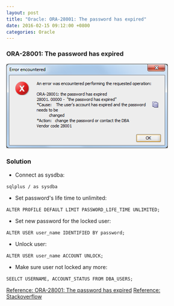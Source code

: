 ```yaml
---
layout: post
title: "Oracle: ORA-28001: The password has expired"
date: 2016-02-15 09:12:00 +0800
categories: Oracle
---
```

### ORA-28001: The password has expired
![Oracle ORA-28001](/images/oracle-error/ora-28001_error.png)

### Solution
* Connect as sysdba:

```
sqlplus / as sysdba
```

* Set password's life time to unlimited:

```
ALTER PROFILE DEFAULT LIMIT PASSWORD_LIFE_TIME UNLIMITED;
```

* Set new password for the locked user:

```
ALTER USER user_name IDENTIFIED BY password;
```

* Unlock user:

```
ALTER USER user_name ACCOUNT UNLOCK;
```

* Make sure user not locked any more:

```
SEELCT USERNAME, ACCOUNT_STATUS FROM DBA_USERS;
```

[Reference: ORA-28001: The password has expired](https://hecpv.wordpress.com/2014/10/16/how-to-solve-ora-28001-the-password-has-expired/)
[Reference: Stackoverflow](http://stackoverflow.com/questions/16870466/change-password-in-sql-developer-after-ora-28001-the-password-has-expired)
